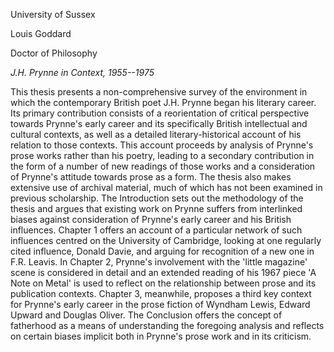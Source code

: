 University of Sussex

Louis Goddard

Doctor of Philosophy

*J.H. Prynne in Context, 1955--1975*

This thesis presents a non-comprehensive survey of the environment in which the contemporary British poet J.H. Prynne began his literary career. Its primary contribution consists of a reorientation of critical perspective towards Prynne's early career and its specifically British intellectual and cultural contexts, as well as a detailed literary-historical account of his relation to those contexts. This account proceeds by analysis of Prynne's prose works rather than his poetry, leading to a secondary contribution in the form of a number of new readings of those works and a consideration of Prynne's attitude towards prose as a form. The thesis also makes extensive use of archival material, much of which has not been examined in previous scholarship. The Introduction sets out the methodology of the thesis and argues that existing work on Prynne suffers from interlinked biases against consideration of Prynne's early career and his British influences. Chapter 1 offers an account of a particular network of such influences centred on the University of Cambridge, looking at one regularly cited influence, Donald Davie, and arguing for recognition of a new one in F.R. Leavis. In Chapter 2, Prynne's involvement with the 'little magazine' scene is considered in detail and an extended reading of his 1967 piece 'A Note on Metal' is used to reflect on the relationship between prose and its publication contexts. Chapter 3, meanwhile, proposes a third key context for Prynne's early career in the prose fiction of Wyndham Lewis, Edward Upward and Douglas Oliver. The Conclusion offers the concept of fatherhood as a means of understanding the foregoing analysis and reflects on certain biases implicit both in Prynne's prose work and in its criticism. 
